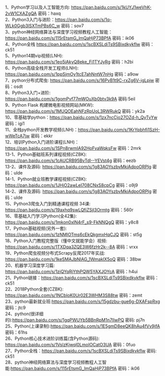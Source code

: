 1、Python学习以及人工智能方向: https://pan.baidu.com/s/1kUYJ1weVhK-2vW1CXAZgQA 密码：haxq  
2、Python3入门与进阶：https://pan.baidu.com/s/1q-WLk0Ggb3lSXTmPBs6C_w 密码：sov7  
3、python神经网络算法与深度学习视频教程人工智能：https://pan.baidu.com/s/115rEtsmG_lmQaHjP73BPfA 密码：ik06  
4、Python全栈 https://pan.baidu.com/s/1scBXSLdiTs9SBixdkykflw 密码：ck51  
5、Python14期vip视频(LNH): https://pan.baidu.com/s/1eo5iAkyQ8eke_Fi1TYJyRg 密码：h2bi  
6、Python高级全栈开发工程师(LNH): https://pan.baidu.com/s/1ppSjmOy1tcE7ahNntW7nHg 密码：a9ow  
7、python分布式爬虫: https://pan.baidu.com/s/16PvB1t9C-rxZg6V-igLpjw 密码：osdt  
8、Python3入门+进阶: https://pan.baidu.com/s/1gomPvf77mWOuXb0btv3k9A 密码:5eil  
9、Python Flask 构建微电影视频网站(MKW): https://pan.baidu.com/s/1MUQOEahNFzRpUoL3RWRukQ 密码：yk2a  
10、零基础学python：https://pan.baidu.com/s/1zx7ncCjo27OZd-h_QyTvYw 密码：igi1  
11、全栈python开发教学视频(LNH)：https://pan.baidu.com/s/1KrYpbhfi1SzH-wWeTcA7jw 密码：ekkr  
12、培训Python入门进阶课程(LNH)：https://pan.baidu.com/s/1SPn8rwmIA92HoFvaWqksFw 密码：2mrk  
13-1、Python基础班系列课程视频(CZBK): https://pan.baidu.com/s/1cAUCRB95BvTdI--YEVst4g 密码：eezb  
13-2、课件及源码: https://pan.baidu.com/s/1g83AOYszbvMkiAdpoORPlg 密码：ulde  
14-1、Python就业班教学课程视频(CZBK): https://pan.baidu.com/s/1JHjO2awLeI708CNxS8cpCg 密码：o9j9  
14-2、课件及源码: https://pan.baidu.com/s/1g83AOYszbvMkiAdpoORPlg 密码：ulde  
15、Python3爬虫入门到精通课程视频 34课: https://pan.baidu.com/s/19axhq9swLQfiZSjl3Ormtg 密码：560r  
16、零基础入门学习Python(全42集): https://pan.baidu.com/s/1mkon0xlN4rF_s9-FkNNQgQ 密码：y8c8  
17、Python基础视频(另外一套): https://pan.baidu.com/s/1zNMIOTms6cEkQkgmxHqCJQ 密码：st5g  
18、Python入门教程完整版（懂中文就能学会）视频: https://pan.baidu.com/s/1TXDqa3ZQE3W6fzHr2k--8A 密码：vrxx  
19、Python爬虫视频分布式Scrapy反爬2017年实战: https://pan.baidu.com/s/1keSMAJbNIAG_1WmaklX5oQ 密码：38bw  
20、机器学习深度学习篇: https://pan.baidu.com/s/1ziQYqRjYthPQW5YAXJOYcA 密码：h4ui  
21、Python链接：https://pan.baidu.com/s/1scBXSLdiTs9SBixdkykflw 密码：ck51  
22、2018Python全套(CZBK): https://pan.baidu.com/s/1NCbloK0Ur02E3WHM3S88tw 密码：zemt  
23、python最新就业班:https://pan.baidu.com/s/15gdzbu-gue6g-DXAFspRxg 密码：jtc9  
24、python(很详细的):https://pan.baidu.com/s/1gqPWUYb5BBnRpM1n7lIwPQ 密码: pj7n  
25、Python(上课录制):https://pan.baidu.com/s/1E5gmD8eeQK8hAu4fVv9jfA 密码：61hs  
26、Python核心技术进阶训练篇(含Python源码): https://pan.baidu.com/s/1VslzKjwql0LmoIOCatO3UA 密码：0fuo  
27、Python全栈：https://pan.baidu.com/s/1scBXSLdiTs9SBixdkykflw 密码: ck51  
28、python神经网络算法与深度学习视频教程人工智能:https://pan.baidu.com/s/115rEtsmG_lmQaHjP73BPfA 密码：ik06  

